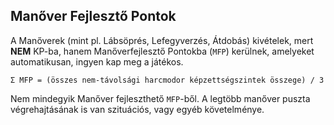 ## Manőver Fejlesztő Pontok

A Manőverek (mint pl.  Lábsöprés, Lefegyverzés, Átdobás) kivételek, mert **NEM** KP-ba, hanem Manőverfejlesztő Pontokba (`MFP`) kerülnek, amelyeket automatikusan, ingyen kap meg a játékos.

```
Σ MFP = (összes nem-távolsági harcmodor képzettségszintek összege) / 3
```

Nem mindegyik Manőver fejleszthető `MFP`-ből. A legtöbb manőver puszta végrehajtásának is van szituációs, vagy egyéb követelménye.